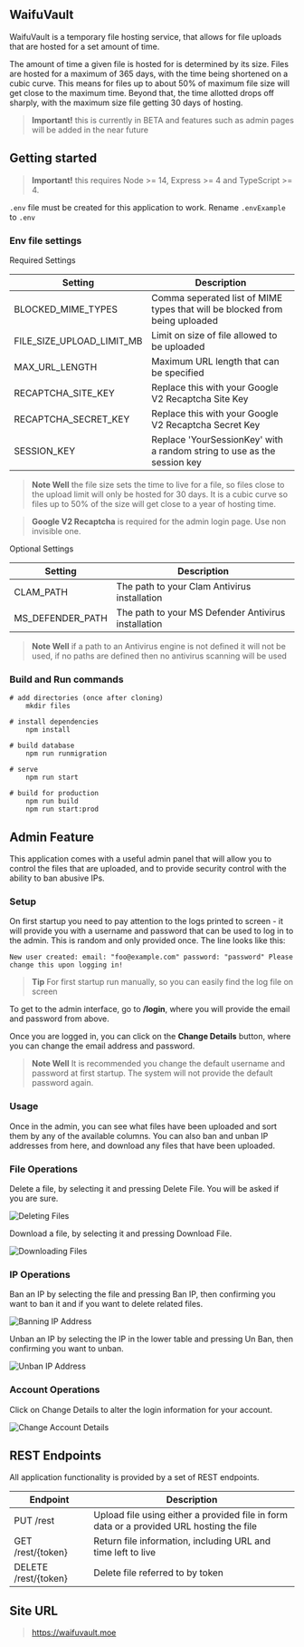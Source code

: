 ## WaifuVault

WaifuVault is a temporary file hosting service, that allows for file uploads that are hosted for a set amount of time.

The amount of time a given file is hosted for is determined by its size.  Files are hosted for a maximum of 365 days, 
with the time being shortened on a cubic curve.  This means for files up to about 50% of maximum file size will get 
close to the maximum time.  Beyond that, the time allotted drops off sharply, with the maximum size file getting 30 days of hosting.

> **Important!** this is currently in BETA and features such as admin pages will be added in the near future

## Getting started

> **Important!** this requires Node >= 14, Express >= 4 and TypeScript >= 4.

`.env` file must be created for this application to work. Rename `.envExample` to `.env`

### Env file settings
Required Settings

| Setting                   | Description                                                                 |
|---------------------------|-----------------------------------------------------------------------------|
| BLOCKED_MIME_TYPES        | Comma seperated list of MIME types that will be blocked from being uploaded |
| FILE_SIZE_UPLOAD_LIMIT_MB | Limit on size of file allowed to be uploaded                                |
| MAX_URL_LENGTH            | Maximum URL length that can be specified                                    |
| RECAPTCHA_SITE_KEY        | Replace this with your Google V2 Recaptcha Site Key                         |
| RECAPTCHA_SECRET_KEY      | Replace this with your Google V2 Recaptcha Secret Key                       |
| SESSION_KEY               | Replace 'YourSessionKey' with a random string to use as the session key     |
> **Note Well** the file size sets the time to live for a file, so files close to the upload limit will only be hosted for 30 days.  It is a cubic curve so files up to 50% of the size will get close to a year of hosting time.

> **Google V2 Recaptcha** is required for the admin login page.  Use non invisible one.

Optional Settings

| Setting          | Description                                         |
|------------------|-----------------------------------------------------|
| CLAM_PATH        | The path to your Clam Antivirus installation        |
| MS_DEFENDER_PATH | The path to your MS Defender Antivirus installation |
> **Note Well** if a path to an Antivirus engine is not defined it will not be used, if no paths are defined then no antivirus scanning will be used

### Build and Run commands

```batch
# add directories (once after cloning)
    mkdir files

# install dependencies
    npm install
    
# build database
    npm run runmigration

# serve
    npm run start

# build for production
    npm run build
    npm run start:prod
```

## Admin Feature

This application comes with a useful admin panel that will allow you to control the files that are uploaded, and to 
provide security control with the ability to ban abusive IPs.


### Setup

On first startup you need to pay attention to the logs printed to screen - it will provide you with a username and 
password that can be used to log in to the admin.  This is random and only provided once.  The line looks like this:

```batch
New user created: email: "foo@example.com" password: "password" Please change this upon logging in!
```
> **Tip** For first startup run manually, so you can easily find the log file on screen

To get to the admin interface, go to **/login**, where you will provide the 
email and password from above.

Once you are logged in, you can click on the **Change Details** button, where you can change the email address
and password.

> **Note Well** It is recommended you change the default username and password at first startup.  The system will not 
> provide the default password again.

### Usage

Once in the admin, you can see what files have been uploaded and sort them by any of the available columns.
You can also ban and unban IP addresses from here, and download any files that have been uploaded.

### File Operations
Delete a file, by selecting it and pressing Delete File.  You will be asked if you are sure.

![Deleting Files](docs/images/deletefile.png)

Download a file, by selecting it and pressing Download File.

![Downloading Files](docs/images/downloadfile.png)

### IP Operations
Ban an IP by selecting the file and pressing Ban IP, then confirming you want to ban it and if you want to delete
related files.

![Banning IP Address](docs/images/banipdelete.png)

Unban an IP by selecting the IP in the lower table and pressing Un Ban, then confirming you want to unban.

![Unban IP Address](docs/images/unbanip.png)

### Account Operations

Click on Change Details to alter the login information for your account.

![Change Account Details](docs/images/changedetails.png)

## REST Endpoints
All application functionality is provided by a set of REST endpoints.

| Endpoint             | Description                                                                              |
|----------------------|------------------------------------------------------------------------------------------|
| PUT /rest            | Upload file using either a provided file in form data or a provided URL hosting the file |
| GET /rest/{token}    | Return file information, including URL and time left to live                             |
| DELETE /rest/{token} | Delete file referred to by token                                                         |

## Site URL

> https://waifuvault.moe

